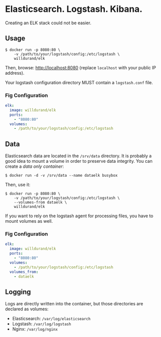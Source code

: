 Elasticsearch. Logstash. Kibana.
================================

Creating an ELK stack could not be easier.

Usage
-----

```
$ docker run -p 8080:80 \
    -v /path/to/your/logstash/config:/etc/logstash \
    willdurand/elk
```

Then, browse: [http://localhost:8080](http://localhost:8080) (replace
`localhost` with your public IP address).

Your logstash configuration directory MUST contain a `logstash.conf` file.

### Fig Configuration

``` yaml
elk:
  image: willdurand/elk
  ports:
    - "8080:80"
  volumes:
    - /path/to/your/logstash/config:/etc/logstash
```

Data
----

Elasticsearch data are located in the `/srv/data` directory. It is probably a
good idea to mount a volume in order to preserve data integrity. You can create
a _data only container_:

```
$ docker run -d -v /srv/data --name dataelk busybox
```

Then, use it:

```
$ docker run -p 8080:80 \
    -v /path/to/your/logstash/config:/etc/logstash \
    --volumes-from dataelk \
    willdurand/elk
```

If you want to rely on the logstash agent for processing files, you have to
mount volumes as well.

### Fig Configuration

``` yaml
elk:
  image: willdurand/elk
  ports:
    - "8080:80"
  volumes:
    - /path/to/your/logstash/config:/etc/logstash
  volumes_from:
    - dataelk
```

Logging
-------

Logs are directly written into the container, but those directories are declared
as volumes:

* Elasticsearch: `/var/log/elasticsearch`
* Logstash: `/var/log/logstash`
* Nginx: `/var/log/nginx`

